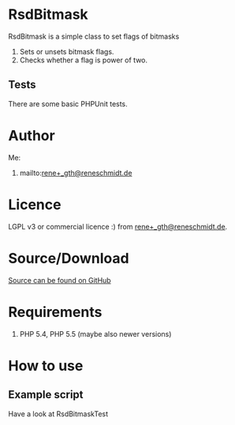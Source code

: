 # RsdBitmask

RsdBitmask is a simple class to set flags of bitmasks

1. Sets or unsets bitmask flags.
1. Checks whether a flag is power of two.

## Tests

There are some basic PHPUnit tests.

# Author

Me:

1. mailto:rene+_gth@reneschmidt.de

# Licence

LGPL v3 or commercial licence :) from rene+_gth@reneschmidt.de.

# Source/Download

[Source can be found on GitHub](https://github.com/steffi-s/RsdBitmask)

# Requirements

1. PHP 5.4, PHP 5.5 (maybe also newer versions)

# How to use

## Example script

Have a look at RsdBitmaskTest
